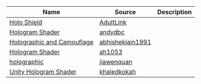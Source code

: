 | Name | Source | Description  |
| --- | --- | --- |  
|[Holo Shield](https://github.com/AdultLink/HoloShield)|[AdultLink](https://github.com/AdultLink)|
|[Hologram Shader](https://github.com/andydbc/HologramShader)|[andydbc](https://github.com/andydbc)|
|[Holographic and Camouflage](https://github.com/abhishekjain1991/Holographic_and_Camouflage_shaders)|[abhishekjain1991](https://github.com/abhishekjain1991/)|
|[Hologram Shader](https://github.com/ah1053/HologramShader)| [ah1053](https://github.com/ah1053)|
|[holographic](https://github.com/jiawenquan/holographic)|[jiawenquan](https://github.com/jiawenquan)|
|[Unity Hologram Shader](https://github.com/khaledkokah/Unity-Hologram-Shader)|[khaledkokah](https://github.com/khaledkokah)|
